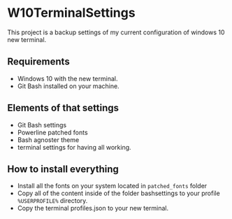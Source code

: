 # W10TerminalSettings

This project is a backup settings of my current configuration of windows 10 new terminal.

## Requirements

- Windows 10 with the new terminal.
- Git Bash installed on your machine.

## Elements of that settings

- Git Bash settings
- Powerline patched fonts
- Bash agnoster theme
- terminal settings for having all working.

## How to install everything

- Install all the fonts on your system located in `patched_fonts` folder
- Copy all of the content inside of the folder bashsettings to your profile `%USERPROFILE%` directory.
- Copy the terminal profiles.json to your new terminal.
